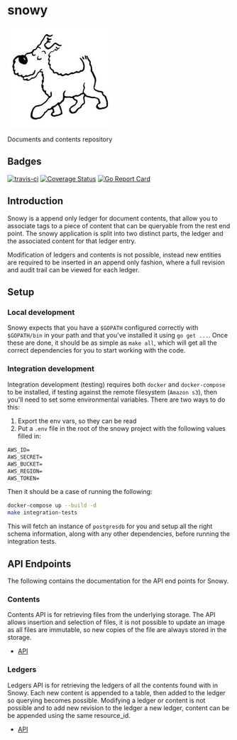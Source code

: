 # snowy

![snowy](images/snowy.jpg)

Documents and contents repository

## Badges

[![travis-ci](https://travis-ci.org/trussle/snowy.svg?branch=master)](https://travis-ci.org/trussle/snowy)
[![Coverage Status](https://coveralls.io/repos/github/trussle/snowy/badge.svg?branch=master)](https://coveralls.io/github/trussle/snowy?branch=master)
[![Go Report Card](https://goreportcard.com/badge/github.com/trussle/snowy)](https://goreportcard.com/report/github.com/trussle/snowy)

## Introduction

Snowy is a append only ledger for document contents, that allow you to associate
tags to a piece of content that can be queryable from the rest end point. The
snowy application is split into two distinct parts, the ledger and the 
associated content for that ledger entry.

Modification of ledgers and contents is not possible, instead new entities are
required to be inserted in an append only fashion, where a full revision and
audit trail can be viewed for each ledger.

## Setup

### Local development

Snowy expects that you have a `$GOPATH` configured correctly with `$GOPATH/bin` in your path and that you've
installed it using `go get ...`. Once these are done, it should be as simple as
`make all`, which will get all the correct dependencies for you to start 
working with the code.

### Integration development

Integration development (testing) requires both `docker` and `docker-compose` to
be installed, if testing against the remote filesystem (`Amazon s3`), then 
you'll need to set some environmental variables. There are two ways to do this:

  1. Export the env vars, so they can be read
  2. Put a `.env` file in the root of the snowy project with the following 
  values filled in:

```
AWS_ID=
AWS_SECRET=
AWS_BUCKET=
AWS_REGION=
AWS_TOKEN=
```

Then it should be a case of running the following:

```bash
docker-compose up --build -d
make integration-tests
```

This will fetch an instance of `postgresdb` for you and setup all the right 
schema information, along with any other dependencies, before running the 
integration tests.

## API Endpoints

The following contains the documentation for the API end points for Snowy.

### Contents

Contents API is for retrieving files from the underlying storage. The API allows
insertion and selection of files, it is not possible to update an image as all
files are immutable, so new copies of the file are always stored in the storage.

 - [API](pkg/contents/README.md)

### Ledgers

Ledgers API is for retrieving the ledgers of all the contents found with in
Snowy. Each new content is appended to a table, then added to the ledger so
querying becomes possible. Modifying a ledger or content is not possible and
to add new revision to the ledger a new ledger, content can be be appended
using the same resource_id.

 - [API](pkg/ledgers/README.md)
